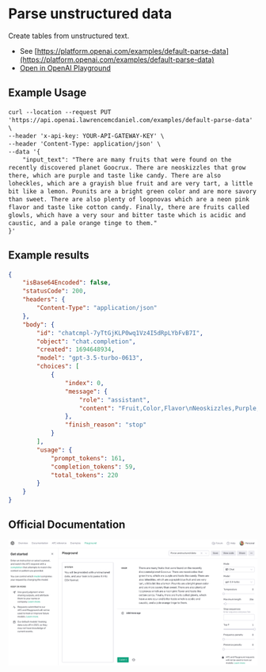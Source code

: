 # Parse unstructured data

Create tables from unstructured text.

- See [https://platform.openai.com/examples/default-parse-data](https://platform.openai.com/examples/default-parse-data)
- [Open in OpenAI Playground](https://platform.openai.com/playground/p/default-parse-data)

## Example Usage

```console
curl --location --request PUT 'https://api.openai.lawrencemcdaniel.com/examples/default-parse-data' \
--header 'x-api-key: YOUR-API-GATEWAY-KEY' \
--header 'Content-Type: application/json' \
--data '{
    "input_text": "There are many fruits that were found on the recently discovered planet Goocrux. There are neoskizzles that grow there, which are purple and taste like candy. There are also loheckles, which are a grayish blue fruit and are very tart, a little bit like a lemon. Pounits are a bright green color and are more savory than sweet. There are also plenty of loopnovas which are a neon pink flavor and taste like cotton candy. Finally, there are fruits called glowls, which have a very sour and bitter taste which is acidic and caustic, and a pale orange tinge to them."
}'
```

## Example results

```json
{
    "isBase64Encoded": false,
    "statusCode": 200,
    "headers": {
        "Content-Type": "application/json"
    },
    "body": {
        "id": "chatcmpl-7yTtGjKLP0wq1Vz4I5dRpLYbFvB7I",
        "object": "chat.completion",
        "created": 1694648934,
        "model": "gpt-3.5-turbo-0613",
        "choices": [
            {
                "index": 0,
                "message": {
                    "role": "assistant",
                    "content": "Fruit,Color,Flavor\nNeoskizzles,Purple,Candy\nLoheckles,Grayish blue,Tart\nPounits,Bright green,Savory\nLoopnovas,Neon pink,Cotton candy\nGlowls,Pale orange,Sour and bitter"
                },
                "finish_reason": "stop"
            }
        ],
        "usage": {
            "prompt_tokens": 161,
            "completion_tokens": 59,
            "total_tokens": 220
        }
    }
}
```

## Official Documentation

![OpenAI Playground](https://raw.githubusercontent.com/FullStackWithLawrence/aws-openai/main/doc/examples/example-03-parse-data.png "OpenAI Playground")
